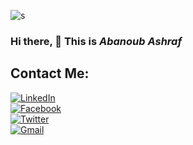 ![s](https://user-images.githubusercontent.com/10991489/119385966-30e8a980-bcc7-11eb-8f3a-d45560aa4342.jpeg)

### Hi there, 👋 This is ***Abanoub Ashraf*** 

## Contact Me:

[<img alt="LinkedIn" src="https://img.shields.io/badge/linkedin%20-%230077B5.svg?&style=for-the-badge&logo=linkedin&logoColor=white"/>][linkedin]  
[<img alt="Facebook" src="https://img.shields.io/badge/Facebook%20-%231877F2.svg?&style=for-the-badge&logo=Facebook&logoColor=white"/>][fb]  
[<img alt="Twitter" src="https://img.shields.io/badge/Abanoub_Ashraf%20-%231DA1F2.svg?&style=for-the-badge&logo=Twitter&logoColor=white"/>][tw]  
[<img alt="Gmail" src="https://img.shields.io/badge/Gmail-D14836?style=for-the-badge&logo=gmail&logoColor=white" />][mail]

[linkedin]: https://www.linkedin.com/in/abanoub-ashraf-81b329b7/
[fb]: https://www.facebook.com/abanoub.ashraf.1110/
[tw]: https://twitter.com/Abanoub_Ashraf_
[mail]: https://docs.google.com/document/d/1lr2sMIhAithabtZI8SiRkRVTTFa_o0ZIsuZNKmo2lUo/edit?usp=sharing
